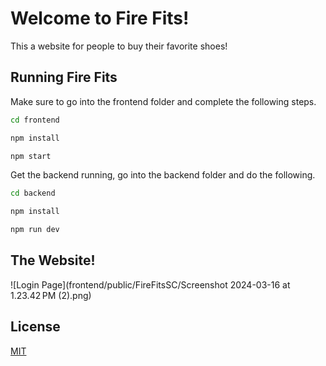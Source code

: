# Welcome to Fire Fits!

This a website for people to buy their favorite shoes!

## Running Fire Fits

Make sure to go into the frontend folder and complete the following steps.

```bash
cd frontend
```

```bash
npm install
```

```bash
npm start
```

Get the backend running, go into the backend folder and do the following.

```bash
cd backend
```

```bash
npm install
```

```bash
npm run dev
```

## The Website!

![Login Page](frontend/public/FireFitsSC/Screenshot 2024-03-16 at 1.23.42 PM (2).png)

## License

[MIT](https://choosealicense.com/licenses/mit/)

